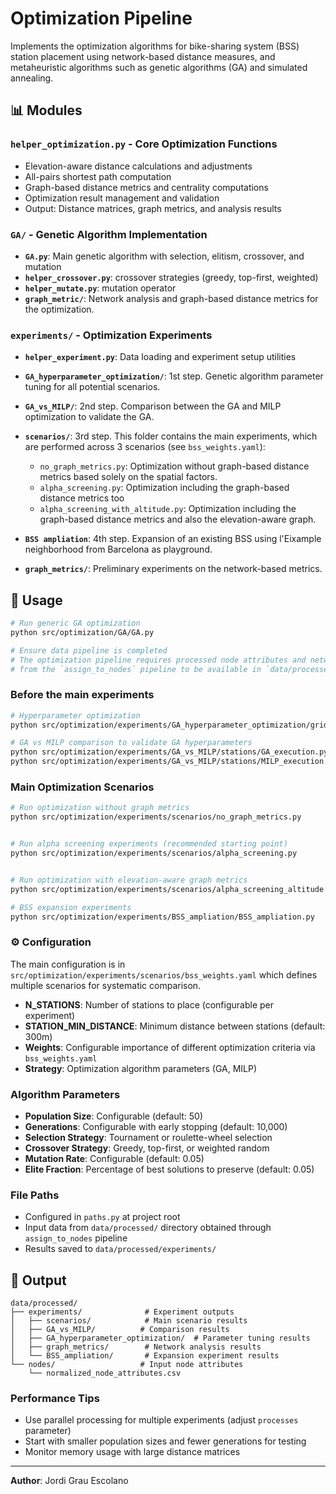 # Optimization Pipeline

Implements the optimization algorithms for bike-sharing system (BSS) station placement using network-based distance measures, and metaheuristic algorithms such as genetic algorithms (GA) and simulated annealing.

## 📊 Modules

### `helper_optimization.py` - Core Optimization Functions
- Elevation-aware distance calculations and adjustments
- All-pairs shortest path computation
- Graph-based distance metrics and centrality computations
- Optimization result management and validation
- Output: Distance matrices, graph metrics, and analysis results

### `GA/` - Genetic Algorithm Implementation
- **`GA.py`**: Main genetic algorithm with selection, elitism, crossover, and mutation
- **`helper_crossover.py`**: crossover strategies (greedy, top-first, weighted)
- **`helper_mutate.py`**: mutation operator
- **`graph_metric/`**: Network analysis and graph-based distance metrics for the optimization.

### `experiments/` - Optimization Experiments

- **`helper_experiment.py`**: Data loading and experiment setup utilities

- **`GA_hyperparameter_optimization/`**: 1st step. Genetic algorithm parameter tuning for all potential scenarios.

- **`GA_vs_MILP/`**: 2nd step. Comparison between the GA and MILP optimization to validate the GA.

- **`scenarios/`**: 3rd step. This folder contains the main experiments, which are performed across 3 scenarios (see `bss_weights.yaml`):
    - `no_graph_metrics.py`: Optimization without graph-based distance metrics based solely on the spatial factors.
    - `alpha_screening.py`: Optimization including the graph-based distance metrics too
    - `alpha_screening_with_altitude.py`: Optimization including the graph-based distance metrics and also the elevation-aware graph. 

- **`BSS ampliation`**: 4th step. Expansion of an existing BSS using l'Eixample neighborhood from Barcelona as playground.

- **`graph_metrics/`**: Preliminary experiments on the network-based metrics.


## 🚀 Usage

```bash
# Run generic GA optimization
python src/optimization/GA/GA.py

# Ensure data pipeline is completed
# The optimization pipeline requires processed node attributes and network graphs
# from the `assign_to_nodes` pipeline to be available in `data/processed/`
```

### Before the main experiments
```bash
# Hyperparameter optimization
python src/optimization/experiments/GA_hyperparameter_optimization/gridsearch.py

# GA vs MILP comparison to validate GA hyperparameters
python src/optimization/experiments/GA_vs_MILP/stations/GA_execution.py
python src/optimization/experiments/GA_vs_MILP/stations/MILP_execution.py

```
### Main Optimization Scenarios
```bash
# Run optimization without graph metrics
python src/optimization/experiments/scenarios/no_graph_metrics.py


# Run alpha screening experiments (recommended starting point)
python src/optimization/experiments/scenarios/alpha_screening.py


# Run optimization with elevation-aware graph metrics
python src/optimization/experiments/scenarios/alpha_screening_altitude.py

# BSS expansion experiments
python src/optimization/experiments/BSS_ampliation/BSS_ampliation.py
```


### ⚙️ Configuration
The main configuration is in `src/optimization/experiments/scenarios/bss_weights.yaml` which defines multiple scenarios for systematic comparison.

- **N_STATIONS**: Number of stations to place (configurable per experiment)
- **STATION_MIN_DISTANCE**: Minimum distance between stations (default: 300m)
- **Weights**: Configurable importance of different optimization criteria via `bss_weights.yaml`
- **Strategy**: Optimization algorithm parameters (GA, MILP)

### Algorithm Parameters
- **Population Size**: Configurable (default: 50)
- **Generations**: Configurable with early stopping (default: 10,000)
- **Selection Strategy**: Tournament or roulette-wheel selection
- **Crossover Strategy**: Greedy, top-first, or weighted random
- **Mutation Rate**: Configurable (default: 0.05)
- **Elite Fraction**: Percentage of best solutions to preserve (default: 0.05)

### File Paths
- Configured in `paths.py` at project root
- Input data from `data/processed/` directory obtained through `assign_to_nodes` pipeline
- Results saved to `data/processed/experiments/`

## 📁 Output

```
data/processed/
├── experiments/              # Experiment outputs
│   ├── scenarios/            # Main scenario results
│   ├── GA_vs_MILP/          # Comparison results
│   ├── GA_hyperparameter_optimization/  # Parameter tuning results
│   ├── graph_metrics/        # Network analysis results
│   └── BSS_ampliation/       # Expansion experiment results
└── nodes/                   # Input node attributes
    └── normalized_node_attributes.csv
```

### Performance Tips
- Use parallel processing for multiple experiments (adjust `processes` parameter)
- Start with smaller population sizes and fewer generations for testing
- Monitor memory usage with large distance matrices

---
**Author**: Jordi Grau Escolano

